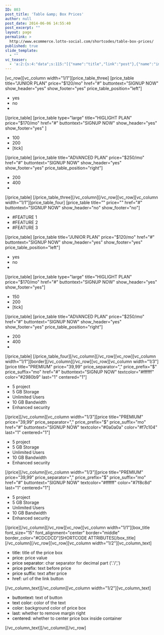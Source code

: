 ```yaml
---
ID: 803
post_title: 'Table &amp; Box Prices'
author: null
post_date: 2014-06-06 14:55:40
post_excerpt: ""
layout: page
permalink: >
  http://www.ecommerce.lotto-social.com/shortcodes/table-box-prices/
published: true
slide_template:
  - ""
vc_teaser:
  - 'a:2:{s:4:"data";s:115:"[{"name":"title","link":"post"},{"name":"image","image":"featured","link":"none"},{"name":"text","mode":"excerpt"}]";s:7:"bgcolor";s:0:"";}'
---
```

[vc_row][vc_column width="1/1"][price_table_three] [price_table title="JUNIOR PLAN" price="$120/mo" href="#" buttontext="SIGNUP NOW" show_header="yes" show_footer="yes" price_table_position="left"]
<ul>
	<li>yes</li>
	<li class="alternative-row">no</li>
	<li></li>
</ul>
[/price_table]
[price_table type="large" title="HIGLIGHT PLAN" price="$170/mo" href="#" buttontext="SIGNUP NOW" show_header="yes" show_footer="yes" ]
<ul>
	<li>100</li>
	<li class="alternative-row">200</li>
	<li>[tick]</li>
</ul>
[/price_table]
[price_table title="ADVANCED PLAN" price="$250/mo" href="#" buttontext="SIGNUP NOW" show_header="yes" show_footer="yes" price_table_position="right"]
<ul>
	<li>200</li>
	<li class="alternative-row">400</li>
	<li></li>
</ul>
[/price_table]
[/price_table_three][/vc_column][/vc_row][vc_row][vc_column width="1/1"][price_table_four] [price_table title="" price="" href="#" buttontext="SIGNUP NOW" show_header="no" show_footer="no"]
<ul>
	<li>#FEATURE 1</li>
	<li class="alternative-row">#FEATURE 2</li>
	<li>#FEATURE 3</li>
</ul>
[/price_table]
[price_table title="JUNIOR PLAN" price="$120/mo" href="#" buttontext="SIGNUP NOW" show_header="yes" show_footer="yes" price_table_position="left"]
<ul>
	<li>yes</li>
	<li class="alternative-row">no</li>
	<li></li>
</ul>
[/price_table]
[price_table type="large" title="HIGLIGHT PLAN" price="$170/mo" href="#" buttontext="SIGNUP NOW" show_header="yes" show_footer="yes"]
<ul>
	<li>150</li>
	<li class="alternative-row">200</li>
	<li>[tick]</li>
</ul>
[/price_table]
[price_table title="ADVANCED PLAN" price="$250/mo" href="#" buttontext="SIGNUP NOW" show_header="yes" show_footer="yes" price_table_position="right"]
<ul>
	<li>200</li>
	<li class="alternative-row">400</li>
	<li></li>
</ul>
[/price_table]
[/price_table_four][/vc_column][/vc_row][vc_row][vc_column width="1/1"][border][/vc_column][/vc_row][vc_row][vc_column width="1/3"][price title="PREMIUM" price="39,99" price_separator="," price_prefix="$" price_suffix="mo" href="#" buttontext="SIGNUP NOW" textcolor="#ffffff" color="#2980b9" last="1" centered="1"]
<ul>
	<li>5 project</li>
	<li>5 GB Storage</li>
	<li>Unlimited Users</li>
	<li>10 GB Bandwidth</li>
	<li>Enhanced security</li>
</ul>
[/price][/vc_column][vc_column width="1/3"][price title="PREMIUM" price="39,99" price_separator="," price_prefix="$" price_suffix="mo" href="#" buttontext="SIGNUP NOW" textcolor="#0a0a0a" color="#f7c104" last="1" centered="1"]
<ul>
	<li>5 project</li>
	<li>5 GB Storage</li>
	<li>Unlimited Users</li>
	<li>10 GB Bandwidth</li>
	<li>Enhanced security</li>
</ul>
[/price][/vc_column][vc_column width="1/3"][price title="PREMIUM" price="39,99" price_separator="," price_prefix="$" price_suffix="mo" href="#" buttontext="SIGNUP NOW" textcolor="#ffffff" color="#7f8c8d" last="1" centered="1"]
<ul>
	<li>5 project</li>
	<li>5 GB Storage</li>
	<li>Unlimited Users</li>
	<li>10 GB Bandwidth</li>
	<li>Enhanced security</li>
</ul>
[/price][/vc_column][/vc_row][vc_row][vc_column width="1/1"][box_title font_size="15" font_alignment="center" border="middle" border_color="#CDCDCD"]SHORTCODE ATTRIBUTES[/box_title][/vc_column][/vc_row][vc_row][vc_column width="1/2"][vc_column_text]
<ul>
	<li><span style="color: #000000">title</span>: title of the price box</li>
	<li><span style="color: #000000">price</span>: price value</li>
	<li><span style="color: #000000">price separator</span>: char separator for decimal part ('.'/',')</li>
	<li><span style="color: #000000">price prefix</span>: text before price</li>
	<li><span style="color: #000000">price suffix</span>: text after price</li>
	<li><span style="color: #000000">href</span>: url of the link button</li>
</ul>
[/vc_column_text][/vc_column][vc_column width="1/2"][vc_column_text]
<ul>
	<li><span style="color: #000000">buttontext</span>: text of button</li>
	<li><span style="color: #000000">text color</span>: color of the text</li>
	<li><span style="color: #000000">color</span>: background color of price box</li>
	<li><span style="color: #000000">last</span>: whether to remove margin right</li>
	<li><span style="color: #000000">centered</span>: whether to center price box inside container</li>
</ul>
[/vc_column_text][/vc_column][/vc_row]